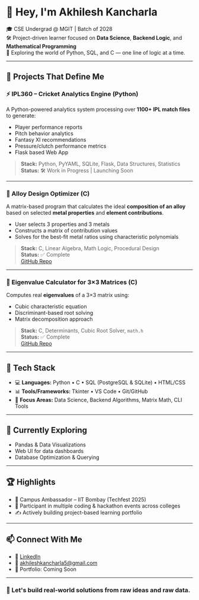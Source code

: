 # 👋 Hey, I'm Akhilesh Kancharla

🎓 CSE Undergrad @ MGIT | Batch of 2028  
🛠️ Project-driven learner focused on **Data Science**, **Backend Logic**, and **Mathematical Programming**  
📍 Exploring the world of Python, SQL, and C — one line of logic at a time.

---

## 🚀 Projects That Define Me

### ⚡ IPL360 – Cricket Analytics Engine (Python)

A Python-powered analytics system processing over **1100+ IPL match files** to generate:

- Player performance reports  
- Pitch behavior analytics  
- Fantasy XI recommendations  
- Pressure/clutch performance metrics  
- Flask based Web App

> **Stack:** Python, PyYAML, SQLite, Flask, Data Structures, Statistics  
> **Status:** 🛠 Work in Progress | Launching Soon  

---

### 🧪 Alloy Design Optimizer (C)

A matrix-based program that calculates the ideal **composition of an alloy** based on selected **metal properties** and **element contributions**.

- User selects 3 properties and 3 metals  
- Constructs a matrix of contribution values  
- Solves for the best-fit metal ratios using characteristic polynomials

> **Stack:** C, Linear Algebra, Math Logic, Procedural Design  
> **Status:** ✅ Complete  
> [GitHub Repo](https://github.com/Akhilesh-Kancharla/alloy-design-optimizer)

---

### 🧠 Eigenvalue Calculator for 3×3 Matrices (C)

Computes real **eigenvalues** of a 3×3 matrix using:

- Cubic characteristic equation
- Discriminant-based root solving
- Matrix decomposition approach

> **Stack:** C, Determinants, Cubic Root Solver, `math.h`  
> **Status:** ✅ Complete  
> [GitHub Repo](https://github.com/yourusername/eigenvalue-calculator)

---

## 🧰 Tech Stack

- 💻 **Languages:** Python • C • SQL (PostgreSQL & SQLite) • HTML/CSS
- 📊 **Tools/Frameworks:** Tkinter • VS Code • Git/GitHub
- 🧠 **Focus Areas:** Data Science, Backend Algorithms, Matrix Math, CLI Tools

---

## 🧭 Currently Exploring

- Pandas & Data Visualizations  
- Web UI for data dashboards  
- Database Optimization & Querying

---

## 🏆 Highlights

- 📍 Campus Ambassador – IIT Bombay (Techfest 2025)  
- 🧠 Participant in multiple coding & hackathon events across colleges  
- ✍️ Actively building project-based learning portfolio

---

## 📫 Connect With Me

- 🔗 [LinkedIn](www.linkedin.com/in/akhilesh-kancharla-63b5b6327)  
- 📧 akhileshkancharla5@gmail.com
- 💼 Portfolio: Coming Soon

---

### 🚀 Let's build real-world solutions from raw ideas and raw data.
